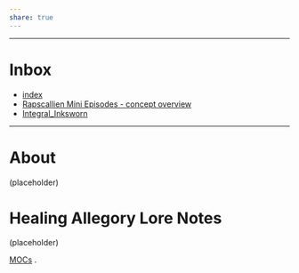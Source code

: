 ```yaml
---
share: true
---
```

---

# Inbox
- [index](../index.md)
- [Rapscallien Mini Episodes - concept overview ](../INBOX/Rapscallien%20Mini%20Episodes%20-%20concept%20overview.md)
- [Integral_Inksworn ](../contents/Lore/Integral_Inksworn.md)


---



# About

(placeholder)

# Healing Allegory Lore Notes

(placeholder)












[MOCs](../../MOCs.md#)
.